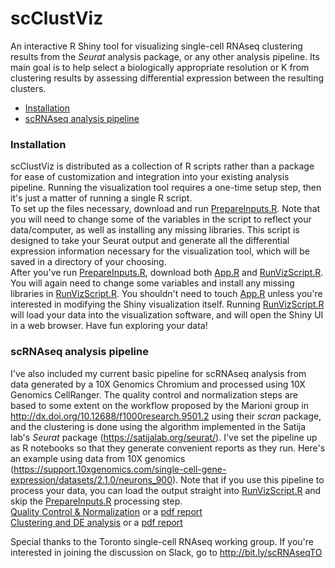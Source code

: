 # scClustViz
An interactive R Shiny tool for visualizing single-cell RNAseq clustering results from the *Seurat* analysis package, or any other analysis pipeline.  Its main goal is to help select a biologically appropriate resolution or K from clustering results by assessing differential expression between the resulting clusters.  

-   [Installation](#installation)
-   [scRNAseq analysis pipeline](#scrnaseq-analysis-pipeline)

### Installation
scClustViz is distributed as a collection of R scripts rather than a package for ease of customization and integration into your existing analysis pipeline.  Running the visualization tool requires a one-time setup step, then it's just a matter of running a single R script.  
To set up the files necessary, download and run [PrepareInputs.R](PrepareInputs.R).  Note that you will need to change some of the variables in the script to reflect your data/computer, as well as installing any missing libraries.  This script is designed to take your Seurat output and generate all the differential expression information necessary for the visualization tool, which will be saved in a directory of your choosing.  
After you've run [PrepareInputs.R](PrepareInputs.R), download both [App.R](App.R) and [RunVizScript.R](RunVizScript.R).  You will again need to change some variables and install any missing libraries in [RunVizScript.R](RunVizScript.R).  You shouldn't need to touch [App.R](App.R) unless you're interested in modifying the Shiny visualization itself.  Running [RunVizScript.R](RunVizScript.R) will load your data into the visualization software, and will open the Shiny UI in a web browser.  Have fun exploring your data!

### scRNAseq analysis pipeline
I've also included my current basic pipeline for scRNAseq analysis from data generated by a 10X Genomics Chromium and processed using 10X Genomics CellRanger.  The quality control and normalization steps are based to some extent on the workflow proposed by the Marioni group in http://dx.doi.org/10.12688/f1000research.9501.2 using their *scran* package, and the clustering is done using the algorithm implemented in the Satija lab's *Seurat* package (https://satijalab.org/seurat/).  I've set the pipeline up as R notebooks so that they generate convenient reports as they run.  Here's an example using data from 10X genomics (https://support.10xgenomics.com/single-cell-gene-expression/datasets/2.1.0/neurons_900).  Note that if you use this pipeline to process your data, you can load the output straight into [RunVizScript.R](RunVizScript.R) and skip the [PrepareInputs.R](PrepareInputs.R) processing step.  
[Quality Control & Normalization](pipeline_QCN.md) or a [pdf report](pipeline_QCN.pdf)  
[Clustering and DE analysis](pipeline_clust.md) or a [pdf report](pipeline_clust.pdf)  

Special thanks to the Toronto single-cell RNAseq working group.  If you're interested in joining the discussion on Slack, go to http://bit.ly/scRNAseqTO  


